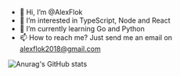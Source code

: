- 👋 Hi, I’m @AlexFlok
- 👀 I’m interested in TypeScript, Node and React 
- 🌱 I’m currently learning Go and Python
- 📫 How to reach me? Just send me an email on alexflok2018@gmail.com

<!---
AlexFlok1/AlexFlok1 is a ✨ special ✨ repository because its `README.md` (this file) appears on your GitHub profile.
You can click the Preview link to take a look at your changes.
--->

![Anurag's GitHub stats](https://github-readme-stats.vercel.app/api/top-langs?username=alexflok1&show_icons=true&locale=en&layout=compact&include_all_commits=true&count_private=true)
